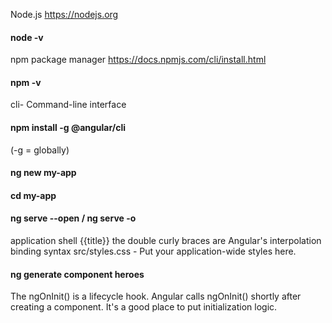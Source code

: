 Node.js
https://nodejs.org
#### node -v 

npm package manager
https://docs.npmjs.com/cli/install.html
#### npm -v

cli- Command-line interface 
#### npm install -g @angular/cli
(-g = globally)

#### ng new my-app
#### cd my-app
#### ng serve --open / ng serve -o

application shell
{{title}} the double curly braces are Angular's interpolation binding syntax
src/styles.css - Put your application-wide styles here.

#### ng generate component heroes
The ngOnInit() is a lifecycle hook. Angular calls ngOnInit() shortly after creating a component. It's a good place to put initialization logic.
